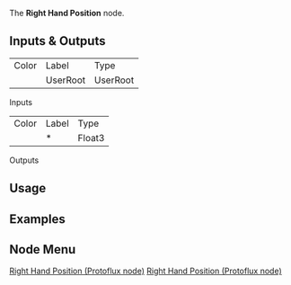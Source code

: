 <languages></languages> <translate> The **Right Hand Position** node.

## Inputs & Outputs

|       |          |          |
|-------|----------|----------|
| Color | Label    | Type     |
|       | UserRoot | UserRoot |

Inputs

|       |       |        |
|-------|-------|--------|
| Color | Label | Type   |
|       | \*    | Float3 |

Outputs

## Usage

## Examples

## Node Menu

</translate>

[Right Hand Position (Protoflux
node)](Category:Protoflux{{#translation:}} "wikilink") [Right Hand
Position (Protoflux
node)](Category:Protoflux:Users:User_Root{{#translation:}} "wikilink")